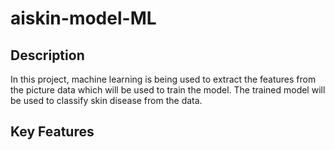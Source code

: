 # aiskin-model-ML
## Description
In this project, machine learning is being used to extract the features from the picture data which will be used to train the model. The trained model will be used to classify skin disease from the data.
## Key Features
